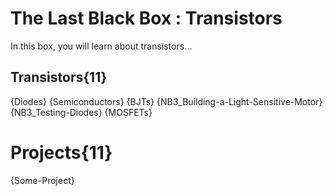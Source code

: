 # The Last Black Box : Transistors
In this box, you will learn about transistors...

## Transistors{11}
{Diodes}
{Semiconductors}
{BJTs}
{NB3_Building-a-Light-Sensitive-Motor}
{NB3_Testing-Diodes}
{MOSFETs}

# Projects{11}
{Some-Project}
